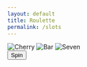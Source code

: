 ```yaml
---
layout: default
title: Roulette
permalink: /slots
---
```


<head>
  <meta charset="UTF-8">
  <meta name="viewport" content="width=device-width, initial-scale=1.0">
  <title>Slot Machine</title>
  <link rel="stylesheet" href="styles.css">
</head>
<body>
  <div class="slot-machine">
    <div class="reel">
      <img src="images/cherry.png" alt="Cherry">
      <img src="images/bar.png" alt="Bar">
      <img src="images/seven.png" alt="Seven">
      <!-- Add more images here -->
    </div>
    <button id="spin-btn">Spin</button>
  </div>
  
  <script src="script.js"></script>
</body>